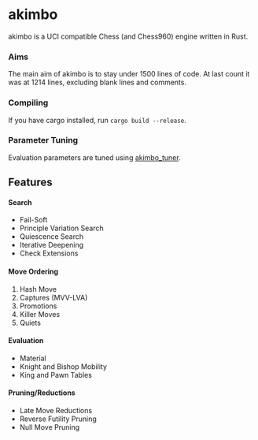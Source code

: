 # akimbo
akimbo is a UCI compatible Chess (and Chess960) engine written in Rust.

### Aims
The main aim of akimbo is to stay under 1500 lines of code.
At last count it was at 1214 lines, excluding blank lines and comments.

### Compiling
If you have cargo installed, run `cargo build --release`.

### Parameter Tuning
Evaluation parameters are tuned using [akimbo_tuner](https://github.com/JacquesRW/akimbo_tuner).

## Features

#### Search
- Fail-Soft
- Principle Variation Search
- Quiescence Search
- Iterative Deepening
- Check Extensions

#### Move Ordering
1. Hash Move
2. Captures (MVV-LVA)
3. Promotions
4. Killer Moves
5. Quiets

#### Evaluation
- Material
- Knight and Bishop Mobility
- King and Pawn Tables

#### Pruning/Reductions
- Late Move Reductions
- Reverse Futility Pruning
- Null Move Pruning
